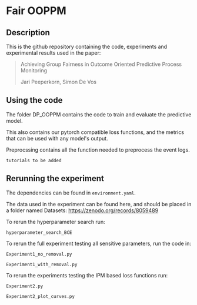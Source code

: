 # Fair OOPPM

## Description

This is the github repository containing the code, experiments and experimental results used in the paper:
> Achieving Group Fairness in Outcome Oriented Predictive Process Monitoring
> 
> Jari Peeperkorn, Simon De Vos

## Using the code

The folder DP_OOPPM contains the code to train and evaluate the predictive model. 

This also contains our pytorch compatible loss functions, and the metrics that can be used with any model's output.

Preprocssing contains all the function needed to preprocess the event logs.

```tutorials to be added```


## Rerunning the experiment

The dependencies can be found in `environment.yaml`.

The data used in the experiment can be found here, and should be placed in a folder named Datasets: https://zenodo.org/records/8059489

To rerun the hyperparameter search run:

```hyperparameter_search_BCE```

To rerun the full experiment testing all sensitive parameters, run the code in:

```Experiment1_no_removal.py```

```Experiment1_with_removal.py```

To rerun the experiments testing the IPM based loss functions run:

```Experiment2.py```

```Experiment2_plot_curves.py```




